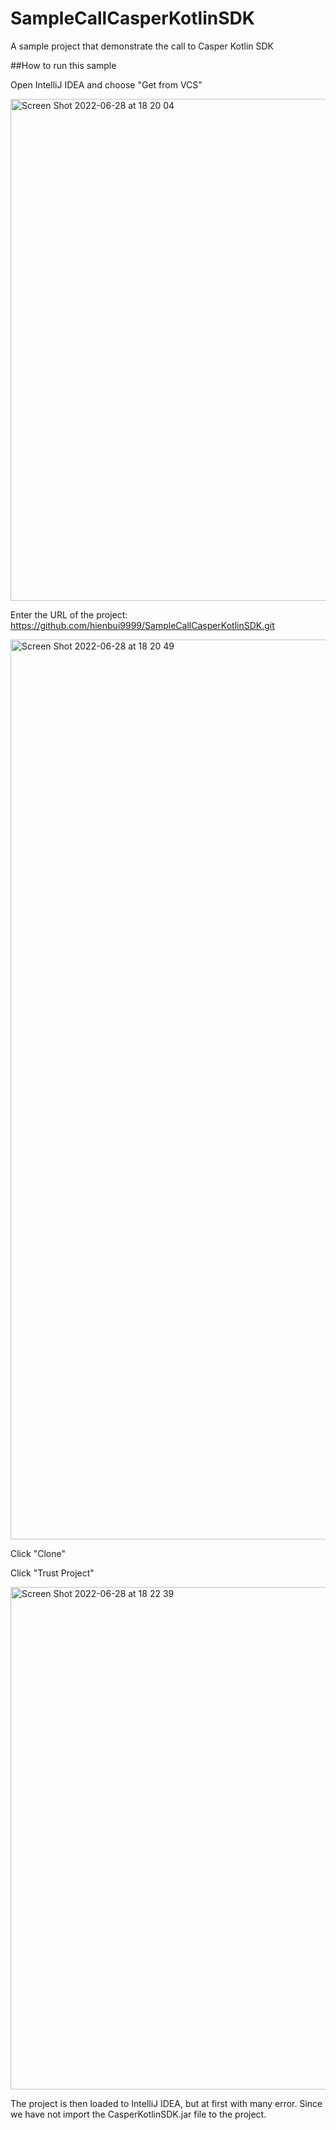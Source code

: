 # SampleCallCasperKotlinSDK
A sample project that demonstrate the call to Casper Kotlin SDK

##How to run this sample

Open IntelliJ IDEA and choose "Get from VCS"

<img width="803" alt="Screen Shot 2022-06-28 at 18 20 04" src="https://user-images.githubusercontent.com/94465107/176166750-f6622eea-d922-4ff2-826e-330abfd7bb54.png">

Enter the URL of the project: https://github.com/hienbui9999/SampleCallCasperKotlinSDK.git

<img width="1440" alt="Screen Shot 2022-06-28 at 18 20 49" src="https://user-images.githubusercontent.com/94465107/176166796-bf1f4bd3-a293-458e-9e10-9fbeee09120e.png">

Click "Clone"

Click "Trust Project"

<img width="804" alt="Screen Shot 2022-06-28 at 18 22 39" src="https://user-images.githubusercontent.com/94465107/176167030-7017fb0c-9439-4d6d-8e45-cf3fb9f68f40.png">

The project is then loaded to IntelliJ IDEA, but at first with many error. Since we have not import the CasperKotlinSDK.jar file to the project.
